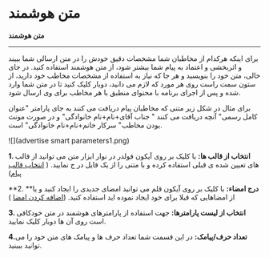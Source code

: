 # متن هوشمند    

**متن هوشمند**


------------------

برای اینکه هرکدام از مخاطبان شما مشخصات دقیق خودش را در متن ارسالی شما ببیند و اثربخشی و اعتماد به پیام شما بیشتر شود، از متن هوشمند استفاده کنید. در جای خالی، متن خود را بنویسید و هر جا که نیاز به استفاده از مشخصات مخاطب خود دارید، از ستون سمت راست روی هر مورد که لازم می دانید، دوبار کلیک کنید تا در متن شما وارد شده و پس از اجرای برنامه با محتوای منطبق با هر مخاطب برای وی ارسال شود.

برای مثال در شکل زیر متنی که مخاطبان پیام دریافت می کنند به جای پارامتر "عنوان کامل رسمی" آنچه دریافت می کنند " جناب آقای+نام+نام خانوادگی" و در صورت مونث بودن مخاطب" سرکار خانم+نام+نام خانوادگی" است.

![](advertise smart parameters1.png)

**1\. انتخاب از قالب ها:** با کلیک بر روی آیکون فولدر در نوار ابزار متن می توانید از قالب های تعیین شده ی قبلی استفاده کرده و با متنی را از یک فایل در ج نمایید. ( [انتخاب قالب پیام](ToolsSharedInformation/Step2messagecontent/TemplateSelection.md))

**2. ****درج امضاء:** با کلیک بر روی آیکون قلم می توانید امضای جدیدی را ایجاد کنید و یا از امضاهایی که قبلا برای خود ایجاد نموده اید استفاده کنید. ([اضافه کردن امضا](ToolsSharedInformation/Step2messagecontent/Sign.md) ) 

**3\. انتخاب از لیست پارامترها:** جهت استفاده از پارامترهای هوشمند در متن خودکافی است روی آن ها دوبار کلیک نمایید.

**4.تعداد حرف/پیامک:** در این قسمت شما تعداد حرف ها و پیامک های متن خود را می توانید ببینید.